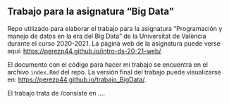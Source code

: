 Trabajo para la asignatura “Big Data”
-------------------------------------

Repo utilizado para elaborar el trabajo para la asignatura “Programación
y manejo de datos en la era del Big Data” de la Universitat de València
durante el curso 2020-2021. La página web de la asignatura puede verse
aquí:
<a href="https://perezp44.github.io/intro-ds-20-21-web/" class="uri">https://perezp44.github.io/intro-ds-20-21-web/</a>.

El documento con el código para hacer mi trabajo se encuentra en el
archivo `index.Rmd` del repo. La versión final del trabajo puede
visualizarse en:
<a href="https://martaoliver.github.io/trabajo_BigData/" class="uri">https://perezp44.github.io/trabajo_BigData/</a>.

El trabajo trata de /consiste en ….

